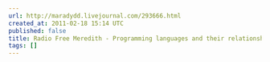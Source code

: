 ```yaml
---
url: http://maradydd.livejournal.com/293666.html
created_at: 2011-02-18 15:14 UTC
published: false
title: Radio Free Meredith - Programming languages and their relationship styles
tags: []
---
```



